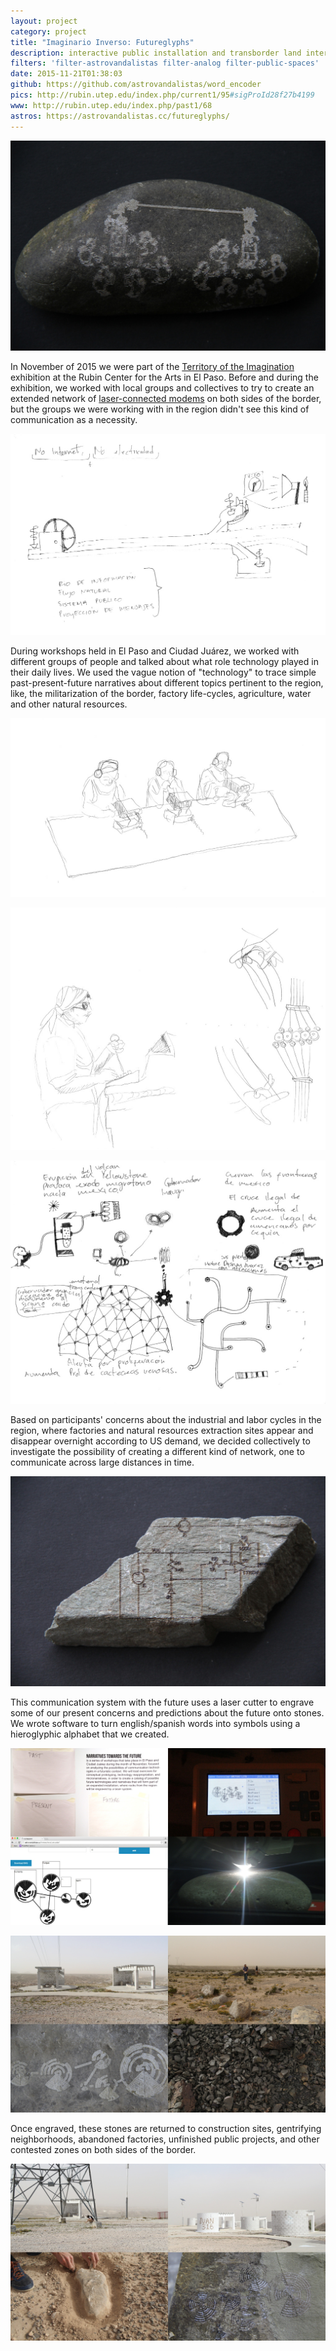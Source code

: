 ```yaml
---
layout: project
category: project
title: "Imaginario Inverso: Futureglyphs"
description: interactive public installation and transborder land intervention
filters: 'filter-astrovandalistas filter-analog filter-public-spaces'
date: 2015-11-21T01:38:03
github: https://github.com/astrovandalistas/word_encoder
pics: http://rubin.utep.edu/index.php/current1/95#sigProId28f27b4199
www: http://rubin.utep.edu/index.php/past1/68
astros: https://astrovandalistas.cc/futureglyphs/
---
```

![](/images/projects/futureglyphs/laser01.jpg)

In November of 2015 we were part of the [Territory of the Imagination](http://rubin.utep.edu/index.php/past1/68) exhibition at the Rubin Center for the Arts in El Paso. Before and during the exhibition, we worked with local groups and collectives to try to create an extended network of [laser-connected modems](/project/laser-chat-fronterizo/) on both sides of the border, but the groups we were working with in the region didn't see this kind of communication as a necessity.

![](/images/projects/futureglyphs/scan00.jpg)

During workshops held in El Paso and Ciudad Juárez, we worked with different groups of people and talked about what role technology played in their daily lives. We used the vague notion of "technology" to trace simple past-present-future narratives about different topics pertinent to the region, like, the militarization of the border, factory life-cycles, agriculture, water and other natural resources.

![](/images/projects/futureglyphs/scan02.jpg)

![](/images/projects/futureglyphs/scan03.jpg)

![](/images/projects/futureglyphs/scan01.jpg)

Based on participants' concerns about the industrial and labor cycles in the region, where factories and natural resources extraction sites appear and disappear overnight according to US demand, we decided collectively to investigate the possibility of creating a different kind of network, one to communicate across large distances in time.

![](/images/projects/futureglyphs/laser00.jpg)

This communication system with the future uses a laser cutter to engrave some of our present concerns and predictions about the future onto stones. We wrote software to turn english/spanish words into symbols using a hieroglyphic alphabet that we created.

![](/images/projects/futureglyphs/juarez0307.jpg)

![](/images/projects/futureglyphs/juarez0500.jpg)

Once engraved, these stones are returned to construction sites, gentrifying neighborhoods, abandoned factories, unfinished public projects, and other contested zones on both sides of the border.

![](/images/projects/futureglyphs/juarez0106.jpg)
